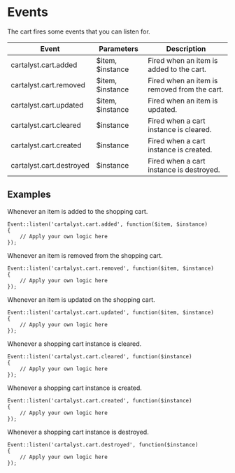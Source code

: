 # Events

The cart fires some events that you can listen for.

Event                    | Parameters        | Description
------------------------ | ----------------- | -----------
cartalyst.cart.added     | $item, $instance  | Fired when an item is added to the cart.
cartalyst.cart.removed   | $item, $instance  | Fired when an item is removed from the cart.
cartalyst.cart.updated   | $item, $instance  | Fired when an item is updated.
cartalyst.cart.cleared   | $instance         | Fired when a cart instance is cleared.
cartalyst.cart.created   | $instance         | Fired when a cart instance is created.
cartalyst.cart.destroyed | $instance         | Fired when a cart instance is destroyed.

## Examples

Whenever an item is added to the shopping cart.

	Event::listen('cartalyst.cart.added', function($item, $instance)
	{
		// Apply your own logic here
	});

Whenever an item is removed from the shopping cart.

	Event::listen('cartalyst.cart.removed', function($item, $instance)
	{
		// Apply your own logic here
	});

Whenever an item is updated on the shopping cart.

	Event::listen('cartalyst.cart.updated', function($item, $instance)
	{
		// Apply your own logic here
	});

Whenever a shopping cart instance is cleared.

	Event::listen('cartalyst.cart.cleared', function($instance)
	{
		// Apply your own logic here
	});

Whenever a shopping cart instance is created.

	Event::listen('cartalyst.cart.created', function($instance)
	{
		// Apply your own logic here
	});

Whenever a shopping cart instance is destroyed.

	Event::listen('cartalyst.cart.destroyed', function($instance)
	{
		// Apply your own logic here
	});
